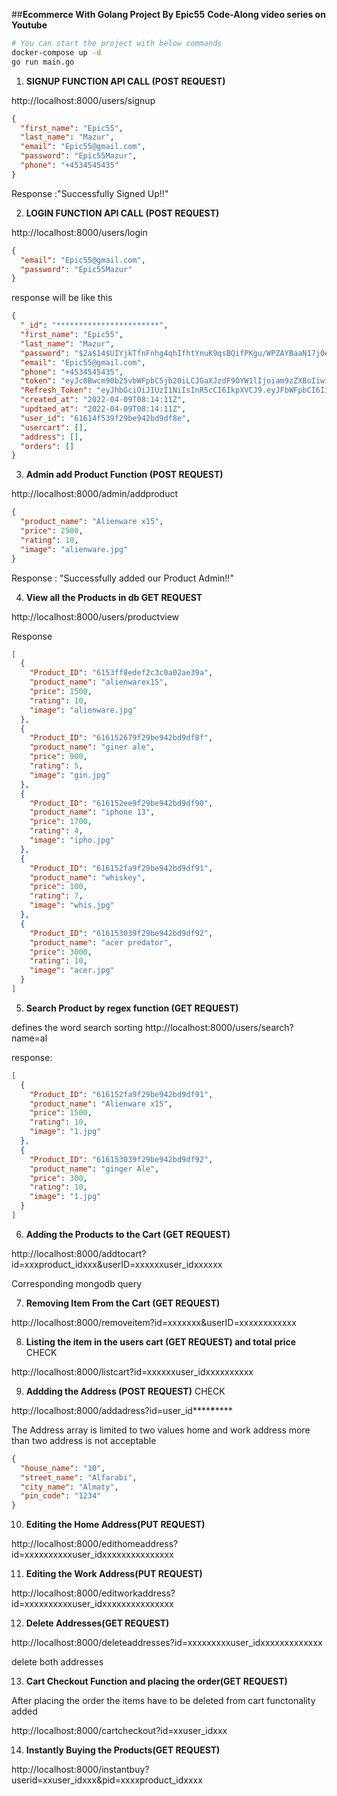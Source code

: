 ##**Ecommerce With Golang Project By Epic55**
**Code-Along video series on Youtube**

```bash
# You can start the project with below commands
docker-compose up -d
go run main.go
```

1) **SIGNUP FUNCTION API CALL (POST REQUEST)**

http://localhost:8000/users/signup

```json
{
  "first_name": "Epic55",
  "last_name": "Mazur",
  "email": "Epic55@gmail.com",
  "password": "Epic55Mazur",
  "phone": "+4534545435"
}
```

Response :"Successfully Signed Up!!"

2) **LOGIN FUNCTION API CALL (POST REQUEST)**

  http://localhost:8000/users/login

```json
{
  "email": "Epic55@gmail.com",
  "password": "Epic55Mazur"
}
```

response will be like this

```json
{
  "_id": "***********************",
  "first_name": "Epic55",
  "last_name": "Mazur",
  "password": "$2a$14$UIYjkTfnFnhg4qhIfhtYnuK9qsBQifPKgu/WPZAYBaaN17j0eTQZa",
  "email": "Epic55@gmail.com",
  "phone": "+4534545435",
  "token": "eyJc0Bwcm90b25vbWFpbC5jb20iLCJGaXJzdF9OYW1lIjoiam9zZXBoIiwiTGFzdF9OYW1lIjoiaGVybWlzIiwiVWlkIjoiNjE2MTRmNTM5ZjI5YmU5NDJiZDlkZjhlIiwiZXhwIjoxNjMzODUzNjUxfQ.NbcpVtPLJJqRF44OLwoanynoejsjdJb5_v2qB41SmB8",
  "Refresh_Token": "eyJhbGciOiJIUzI1NiIsInR5cCI6IkpXVCJ9.eyJFbWFpbCI6IiIsIkZpcnLCJVaWQiOiIiLCJleHAiOjE2MzQzNzIwNTF9.ocpU8-0gCJsejmCeeEiL8DXhFcZsW7Z3OCN34HgIf2c",
  "created_at": "2022-04-09T08:14:11Z",
  "updtaed_at": "2022-04-09T08:14:11Z",
  "user_id": "61614f539f29be942bd9df8e",
  "usercart": [],
  "address": [],
  "orders": []
}
```

3) **Admin add Product Function (POST REQUEST)**

  http://localhost:8000/admin/addproduct

```json
{
  "product_name": "Alienware x15",
  "price": 2500,
  "rating": 10,
  "image": "alienware.jpg"
}
```

Response : "Successfully added our Product Admin!!"

4) **View all the Products in db GET REQUEST**

  http://localhost:8000/users/productview

Response

```json
[
  {
    "Product_ID": "6153ff8edef2c3c0a02ae39a",
    "product_name": "alienwarex15",
    "price": 1500,
    "rating": 10,
    "image": "alienware.jpg"
  },
  {
    "Product_ID": "616152679f29be942bd9df8f",
    "product_name": "giner ale",
    "price": 900,
    "rating": 5,
    "image": "gin.jpg"
  },
  {
    "Product_ID": "616152ee9f29be942bd9df90",
    "product_name": "iphone 13",
    "price": 1700,
    "rating": 4,
    "image": "ipho.jpg"
  },
  {
    "Product_ID": "616152fa9f29be942bd9df91",
    "product_name": "whiskey",
    "price": 100,
    "rating": 7,
    "image": "whis.jpg"
  },
  {
    "Product_ID": "616153039f29be942bd9df92",
    "product_name": "acer predator",
    "price": 3000,
    "rating": 10,
    "image": "acer.jpg"
  }
]
```

5) **Search Product by regex function (GET REQUEST)**

defines the word search sorting
http://localhost:8000/users/search?name=al

response:

```json
[
  {
    "Product_ID": "616152fa9f29be942bd9df91",
    "product_name": "Alienware x15",
    "price": 1500,
    "rating": 10,
    "image": "1.jpg"
  },
  {
    "Product_ID": "616153039f29be942bd9df92",
    "product_name": "ginger Ale",
    "price": 300,
    "rating": 10,
    "image": "1.jpg"
  }
]
```

6) **Adding the Products to the Cart (GET REQUEST)**

  http://localhost:8000/addtocart?id=xxxproduct_idxxx&userID=xxxxxxuser_idxxxxxx

  Corresponding mongodb query

7) **Removing Item From the Cart (GET REQUEST)**

  http://localhost:8000/removeitem?id=xxxxxxx&userID=xxxxxxxxxxxx

8) **Listing the item in the users cart (GET REQUEST) and total price**  CHECK

  http://localhost:8000/listcart?id=xxxxxxuser_idxxxxxxxxxx

9) **Addding the Address (POST REQUEST)**  CHECK

  http://localhost:8000/addadress?id=user_id**\*\***\***\*\***

  The Address array is limited to two values home and work address more than two address is not acceptable

```json
{
  "house_name": "10",
  "street_name": "Alfarabi",
  "city_name": "Almaty",
  "pin_code": "1234"
}
```

10) **Editing the Home Address(PUT REQUEST)**

  http://localhost:8000/edithomeaddress?id=xxxxxxxxxxuser_idxxxxxxxxxxxxxxx

11) **Editing the Work Address(PUT REQUEST)**

  http://localhost:8000/editworkaddress?id=xxxxxxxxxxuser_idxxxxxxxxxxxxxxx

12) **Delete Addresses(GET REQUEST)**

  http://localhost:8000/deleteaddresses?id=xxxxxxxxxuser_idxxxxxxxxxxxxx

  delete both addresses

13) **Cart Checkout Function and placing the order(GET REQUEST)**

  After placing the order the items have to be deleted from cart functonality added

  http://localhost:8000/cartcheckout?id=xxuser_idxxx

14) **Instantly Buying the Products(GET REQUEST)**

  http://localhost:8000/instantbuy?userid=xxuser_idxxx&pid=xxxxproduct_idxxxx

